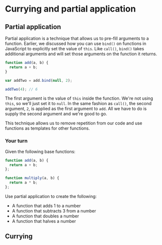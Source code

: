 # Currying and partial application

## Partial application

Partial application is a technique that allows us to pre-fill arguments to a function. Earlier, we discussed how you can use `bind()` on functions in JavaScript to explicitly set the value of `this`. Like `call()`, `bind()` takes additional arguments and will set those arguments on the function it returns.

```js
function add(a, b) {
  return a + b;
}

var addTwo = add.bind(null, 2);

addTwo(4); // 6
```

The first argument is the value of `this` inside the function. We're not using `this`, so we'll just set it to `null`. In the same fashion as `call()`, the second argument, `2`, is applied as the first argument to `add`. All we have to do is supply the second argument and we're good to go.

This technique allows us to remove repetition from our code and use functions as templates for other functions.

### Your turn

Given the following base functions:

```js
function add(a, b) {
  return a + b;
};

function multiply(a, b) {
  return a * b;
};
```

Use partial application to create the following:

* A function that adds 1 to a number
* A function that subtracts 3 from a number
* A function that doubles a number
* A function that halves a number

## Currying

<!-- WIP: I need to do a bit more research. -->
